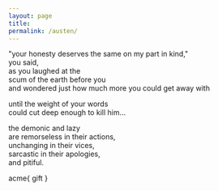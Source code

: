 ```yaml
---
layout: page
title:  
permalink: /austen/
---
```


"your honesty deserves the same on my part in kind,"  
you said,  
as you laughed at the  
scum of the earth before you  
and wondered just how much more you could get away with  

until the weight of your words  
could cut deep enough to kill him...  

the demonic and lazy  
are remorseless in their actions,  
unchanging in their vices,  
sarcastic in their apologies,  
and pitiful.  

acme{ gift }
